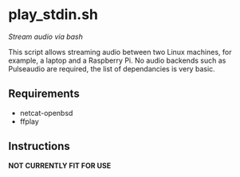 # play_stdin.sh
*Stream audio via bash*

This script allows streaming audio between two Linux machines, for example, a laptop and a Raspberry Pi. No audio backends such as Pulseaudio are required, the list of dependancies is very basic.
## Requirements
* netcat-openbsd
* ffplay
## Instructions 
**NOT CURRENTLY FIT FOR USE**



